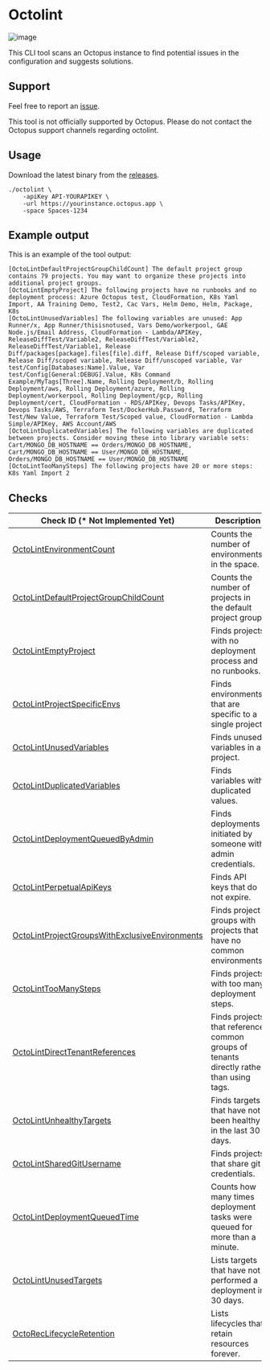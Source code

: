 # Octolint

![image](https://user-images.githubusercontent.com/160104/222631936-e1ec480e-abd5-4622-978d-08259844aa14.png)

This CLI tool scans an Octopus instance to find potential issues in the configuration and suggests solutions.

## Support

Feel free to report
an [issue](https://github.com/OctopusSalesEngineering/OctopusRecommendationEngine/issues).

This tool is not officially supported by Octopus. Please do not contact the Octopus support channels regarding octolint.

## Usage

Download the latest binary from
the [releases](https://github.com/OctopusSalesEngineering/OctopusRecommendationEngine/releases).

```
./octolint \
    -apiKey API-YOURAPIKEY \
    -url https://yourinstance.octopus.app \
    -space Spaces-1234
```

## Example output

This is an example of the tool output:

```
[OctoLintDefaultProjectGroupChildCount] The default project group contains 79 projects. You may want to organize these projects into additional project groups.
[OctoLintEmptyProject] The following projects have no runbooks and no deployment process: Azure Octopus test, CloudFormation, K8s Yaml Import, AA Training Demo, Test2, Cac Vars, Helm Demo, Helm, Package, K8s
[OctoLintUnusedVariables] The following variables are unused: App Runner/x, App Runner/thisisnotused, Vars Demo/workerpool, GAE Node.js/Email Address, CloudFormation - Lambda/APIKey, ReleaseDiffTest/Variable2, ReleaseDiffTest/Variable2, ReleaseDiffTest/Variable1, Release Diff/packages[package].files[file].diff, Release Diff/scoped variable, Release Diff/scoped variable, Release Diff/unscoped variable, Var test/Config[Databases:Name].Value, Var test/Config[General:DEBUG].Value, K8s Command Example/MyTags[Three].Name, Rolling Deployment/b, Rolling Deployment/aws, Rolling Deployment/azure, Rolling Deployment/workerpool, Rolling Deployment/gcp, Rolling Deployment/cert, CloudFormation - RDS/APIKey, Devops Tasks/APIKey, Devops Tasks/AWS, Terraform Test/DockerHub.Password, Terraform Test/New Value, Terraform Test/Scoped value, CloudFormation - Lambda Simple/APIKey, AWS Account/AWS
[OctoLintDuplicatedVariables] The following variables are duplicated between projects. Consider moving these into library variable sets: Cart/MONGO_DB_HOSTNAME == Orders/MONGO_DB_HOSTNAME, Cart/MONGO_DB_HOSTNAME == User/MONGO_DB_HOSTNAME, Orders/MONGO_DB_HOSTNAME == User/MONGO_DB_HOSTNAME
[OctoLintTooManySteps] The following projects have 20 or more steps: K8s Yaml Import 2
```

## Checks

| Check ID (* Not Implemented Yet)                                                                                                                                             | Description                                                                             |
|------------------------------------------------------------------------------------------------------------------------------------------------------------------------------|-----------------------------------------------------------------------------------------|
| [OctoLintEnvironmentCount](https://github.com/OctopusSalesEngineering/OctopusRecommendationEngine/wiki/OctoLintEnvironmentCount)                                             | Counts the number of environments in the space.                                         |
| [OctoLintDefaultProjectGroupChildCount](https://github.com/OctopusSalesEngineering/OctopusRecommendationEngine/wiki/OctoLintDefaultProjectGroupChildCount)                   | Counts the number of projects in the default project group.                             |
| [OctoLintEmptyProject](https://github.com/OctopusSalesEngineering/OctopusRecommendationEngine/wiki/OctoLintEmptyProject)                                                     | Finds projects with no deployment process and no runbooks.                              |
| [OctoLintProjectSpecificEnvs](https://github.com/OctopusSalesEngineering/OctopusRecommendationEngine/wiki/OctoLintProjectSpecificEnvs)                                       | Finds environments that are specific to a single project.                               |
| [OctoLintUnusedVariables](https://github.com/OctopusSalesEngineering/OctopusRecommendationEngine/wiki/OctoLintUnusedVariables)                                               | Finds unused variables in a project.                                                    |
| [OctoLintDuplicatedVariables](https://github.com/OctopusSalesEngineering/OctopusRecommendationEngine/wiki/OctoLintDuplicatedVariables)                                       | Finds variables with duplicated values.                                                 |
| [OctoLintDeploymentQueuedByAdmin](https://github.com/OctopusSalesEngineering/OctopusRecommendationEngine/wiki/OctoLintDeploymentQueuedByAdmin)                               | Finds deployments initiated by someone with admin credentials.                          |
| [OctoLintPerpetualApiKeys](https://github.com/OctopusSalesEngineering/OctopusRecommendationEngine/wiki/OctoLintPerpetualApiKeys)                                             | Finds API keys that do not expire.                                                      |
| [OctoLintProjectGroupsWithExclusiveEnvironments](https://github.com/OctopusSalesEngineering/OctopusRecommendationEngine/wiki/OctoLintProjectGroupsWithExclusiveEnvironments) | Finds project groups with projects that have no common environments.                    |
| [OctoLintTooManySteps](https://github.com/OctopusSalesEngineering/OctopusRecommendationEngine/wiki/OctoLintTooManySteps)                                                     | Finds projects with too many deployment steps.                                          |
| [OctoLintDirectTenantReferences](https://github.com/OctopusSalesEngineering/OctopusRecommendationEngine/wiki/OctoLintDirectTenantReferences)                                 | Finds projects that reference common groups of tenants directly rather than using tags. |
| [OctoLintUnhealthyTargets](https://github.com/OctopusSalesEngineering/OctopusRecommendationEngine/wiki/OctoLintUnhealthyTargets)                                             | Finds targets that have not been healthy in the last 30 days.                           |
| [OctoLintSharedGitUsername](https://github.com/OctopusSalesEngineering/OctopusRecommendationEngine/wiki/OctoLintSharedGitUsername)                                           | Finds projects that share git credentials.                                              |
| [OctoLintDeploymentQueuedTime](https://github.com/OctopusSalesEngineering/OctopusRecommendationEngine/wiki/OctoLintDeploymentQueuedTime)                                     | Counts how many times deployment tasks were queued for more than a minute.              |
| [OctoLintUnusedTargets](https://github.com/OctopusSalesEngineering/OctopusRecommendationEngine/wiki/OctoLintUnusedTargets)                                                   | Lists targets that have not performed a deployment in 30 days.                          |
| [OctoRecLifecycleRetention](https://github.com/OctopusSalesEngineering/OctopusRecommendationEngine/wiki/OctoRecLifecycleRetention)                                           | Lists lifecycles that retain resources forever.                                         |
